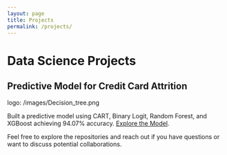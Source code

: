 ```yaml
---
layout: page
title: Projects
permalink: /projects/
---
```


# Data Science Projects

## Predictive Model for Credit Card Attrition

logo: /images/Decision_tree.png

Built a predictive model using CART, Binary Logit, Random Forest, and XGBoost achieving 94.07% accuracy. [Explore the Model](https://github.com/Oluvick/Oluvick.github.io/tree/statistical_modeling).

Feel free to explore the repositories and reach out if you have questions or want to discuss potential collaborations.

